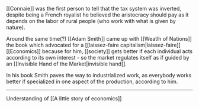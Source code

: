 [[Connaie]] was the first person to tell that the tax system was inverted, despite being a French royalist he believed the aristocracy should pay as it depends on the labor of rural people (who work with what is given by nature).

Around the same time(?) [[Adam Smith]] came up with [[Weatlh of Nations]] the book which advocated for a [[laissez-faire capitalism|laissez-faire]] [[Economics]] because for him, [[society]] gets better if each individual acts according to its own interest - so the market regulates itself as if guided by an [[Invisible Hand of the Market|invisible hand]].

In his book Smith paves the way to industrialized work, as everybody works better if specialized in one aspect of the production, according to him.

---

Understanding of [[A little story of economics]]
